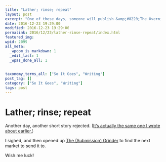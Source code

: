```yaml
---
title: "Lather; rinse; repeat"
layout: post
excerpt: "One of these days, someone will publish &amp;#8220;The Overnight Shift&amp;#8221;."
date: 2016-12-23 19:29:00
modified: 2016-12-23 19:29:00
permalink: 2016/12/23/lather-rinse-repeat/index.html
featured_img: 
wpid: 2099
all_meta: 
  _wpcom_is_markdown: 1
  _edit_last: 1
  _wpas_done_all: 1
  
  
taxonomy_terms_all: ["So It Goes", "Writing"]
post_tag: []
category: ["So It Goes", "Writing"]
tags: post
---
```


# Lather; rinse; repeat

Another day, another short story rejected. ([It’s actually the same one I wrote about earlier.](https://patrickjohanneson.com/2016/11/30/rejection/))

I sighed, and then opened up [The (Submission) Grinder](http://thegrinder.diabolicalplots.com) to find the next market to send it to.

Wish me luck!